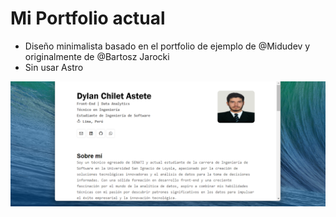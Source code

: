 # Mi Portfolio actual
- Diseño minimalista basado en el portfolio de ejemplo de @Midudev y originalmente de @Bartosz Jarocki  
- Sin usar Astro

![](https://github.com/TCHDyLaN/Minimalist-Portfolio/blob/main/assets/imgs/page.png)


